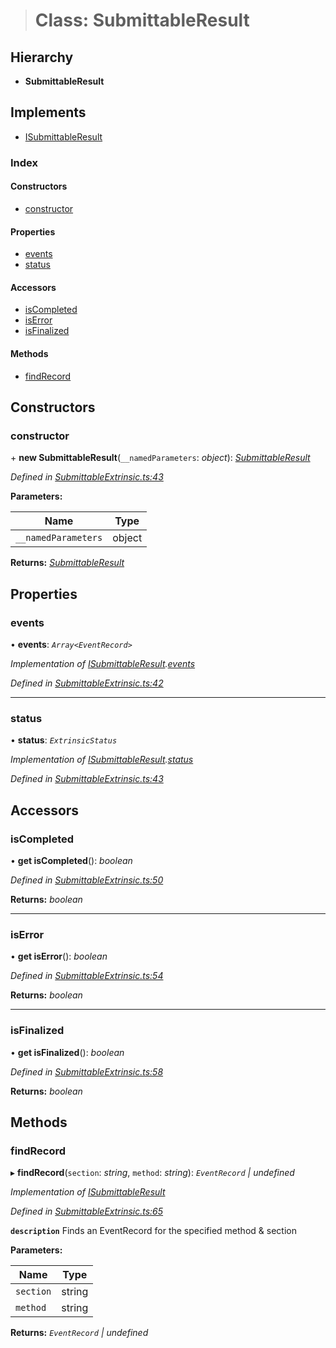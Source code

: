> # Class: SubmittableResult

## Hierarchy

* **SubmittableResult**

## Implements

* [ISubmittableResult](../interfaces/_submittableextrinsic_.isubmittableresult.md)

### Index

#### Constructors

* [constructor](_submittableextrinsic_.submittableresult.md#constructor)

#### Properties

* [events](_submittableextrinsic_.submittableresult.md#events)
* [status](_submittableextrinsic_.submittableresult.md#status)

#### Accessors

* [isCompleted](_submittableextrinsic_.submittableresult.md#iscompleted)
* [isError](_submittableextrinsic_.submittableresult.md#iserror)
* [isFinalized](_submittableextrinsic_.submittableresult.md#isfinalized)

#### Methods

* [findRecord](_submittableextrinsic_.submittableresult.md#findrecord)

## Constructors

###  constructor

\+ **new SubmittableResult**(`__namedParameters`: *object*): *[SubmittableResult](_submittableextrinsic_.submittableresult.md)*

*Defined in [SubmittableExtrinsic.ts:43](https://github.com/polkadot-js/api/blob/8c4320c/packages/api/src/SubmittableExtrinsic.ts#L43)*

**Parameters:**

Name | Type |
------ | ------ |
`__namedParameters` | object |

**Returns:** *[SubmittableResult](_submittableextrinsic_.submittableresult.md)*

## Properties

###  events

• **events**: *`Array<EventRecord>`*

*Implementation of [ISubmittableResult](../interfaces/_submittableextrinsic_.isubmittableresult.md).[events](../interfaces/_submittableextrinsic_.isubmittableresult.md#events)*

*Defined in [SubmittableExtrinsic.ts:42](https://github.com/polkadot-js/api/blob/8c4320c/packages/api/src/SubmittableExtrinsic.ts#L42)*

___

###  status

• **status**: *`ExtrinsicStatus`*

*Implementation of [ISubmittableResult](../interfaces/_submittableextrinsic_.isubmittableresult.md).[status](../interfaces/_submittableextrinsic_.isubmittableresult.md#status)*

*Defined in [SubmittableExtrinsic.ts:43](https://github.com/polkadot-js/api/blob/8c4320c/packages/api/src/SubmittableExtrinsic.ts#L43)*

## Accessors

###  isCompleted

• **get isCompleted**(): *boolean*

*Defined in [SubmittableExtrinsic.ts:50](https://github.com/polkadot-js/api/blob/8c4320c/packages/api/src/SubmittableExtrinsic.ts#L50)*

**Returns:** *boolean*

___

###  isError

• **get isError**(): *boolean*

*Defined in [SubmittableExtrinsic.ts:54](https://github.com/polkadot-js/api/blob/8c4320c/packages/api/src/SubmittableExtrinsic.ts#L54)*

**Returns:** *boolean*

___

###  isFinalized

• **get isFinalized**(): *boolean*

*Defined in [SubmittableExtrinsic.ts:58](https://github.com/polkadot-js/api/blob/8c4320c/packages/api/src/SubmittableExtrinsic.ts#L58)*

**Returns:** *boolean*

## Methods

###  findRecord

▸ **findRecord**(`section`: *string*, `method`: *string*): *`EventRecord` | undefined*

*Implementation of [ISubmittableResult](../interfaces/_submittableextrinsic_.isubmittableresult.md)*

*Defined in [SubmittableExtrinsic.ts:65](https://github.com/polkadot-js/api/blob/8c4320c/packages/api/src/SubmittableExtrinsic.ts#L65)*

**`description`** Finds an EventRecord for the specified method & section

**Parameters:**

Name | Type |
------ | ------ |
`section` | string |
`method` | string |

**Returns:** *`EventRecord` | undefined*